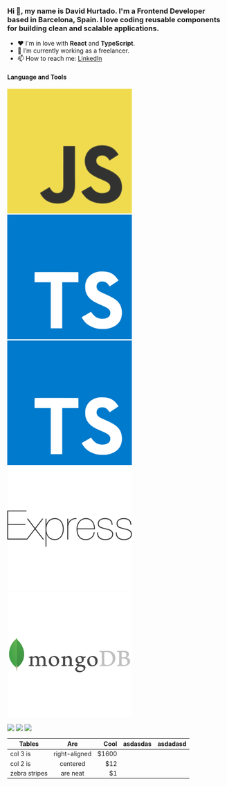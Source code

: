 ### Hi 👋, my name is David Hurtado. I'm a Frontend Developer based in Barcelona, Spain. I love coding reusable components for building clean and scalable applications.


* :heart: I'm in love with **React** and **TypeScript**.
* 🔭 I’m currently working as a freelancer.
* 📫 How to reach me: [LinkedIn](https://www.linkedin.com/in/david-hurtado-g)

#### Language and Tools




![JavaScript](https://raw.githubusercontent.com/github/explore/80688e429a7d4ef2fca1e82350fe8e3517d3494d/topics/javascript/javascript.png)
![TypeScript](https://raw.githubusercontent.com/github/explore/80688e429a7d4ef2fca1e82350fe8e3517d3494d/topics/typescript/typescript.png)
![React](https://raw.githubusercontent.com/github/explore/80688e429a7d4ef2fca1e82350fe8e3517d3494d/topics/typescript/typescript.png)
![Express](https://raw.githubusercontent.com/github/explore/80688e429a7d4ef2fca1e82350fe8e3517d3494d/topics/express/express.png)
![MongoDB](https://raw.githubusercontent.com/github/explore/80688e429a7d4ef2fca1e82350fe8e3517d3494d/topics/mongodb/mongodb.png)

<p float="left">
  <img src="(https://raw.githubusercontent.com/github/explore/80688e429a7d4ef2fca1e82350fe8e3517d3494d/topics/javascript/javascript.png)" width="100" />
  <img src="/img2.png" width="100" /> 
  <img src="/img3.png" width="100" />
</p>


| Tables        | Are           | Cool  | asdasdas | asdadasd | 
| ------------- |:-------------:| -----:|  -----:  |  -----:  |
| col 3 is      | right-aligned | $1600 |
| col 2 is      | centered      |   $12 |
| zebra stripes | are neat      |    $1 |


<!--
**davidhurtadodev/davidhurtadodev** is a ✨ _special_ ✨ repository because its `README.md` (this file) appears on your GitHub profile.

Here are some ideas to get you started:

- 🔭 I’m currently working on ...
- 🌱 I’m currently learning ...
- 👯 I’m looking to collaborate on ...
- 🤔 I’m looking for help with ...
- 💬 Ask me about. ...
- 📫 How to reach me: ...
- 😄 Pronouns: ...
- ⚡ Fun fact: ...
-->
